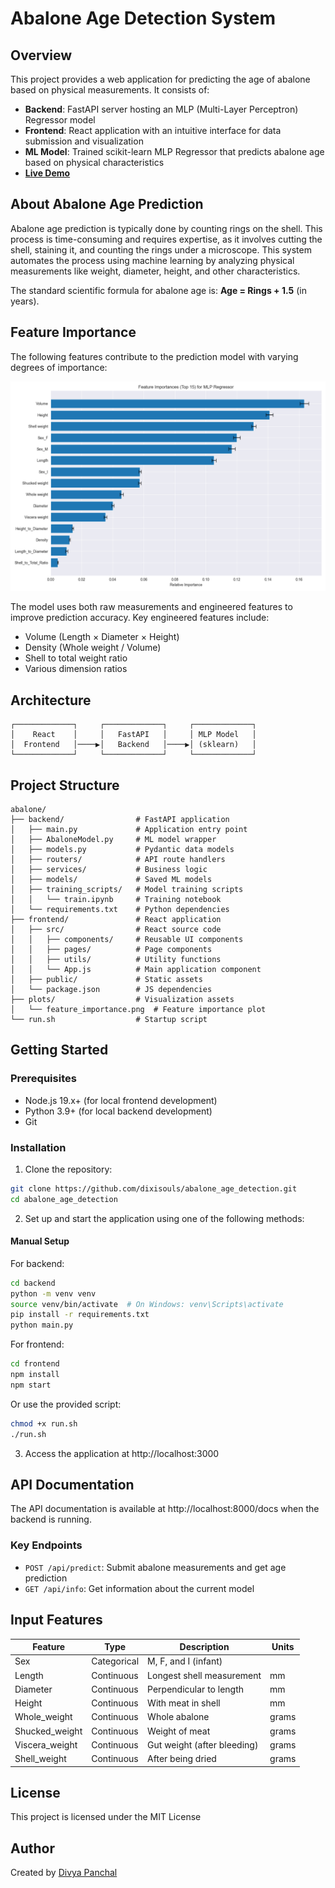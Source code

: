 # Abalone Age Detection System

## Overview

This project provides a web application for predicting the age of abalone based
on physical measurements. It consists of:

- **Backend**: FastAPI server hosting an MLP (Multi-Layer Perceptron) Regressor
  model
- **Frontend**: React application with an intuitive interface for data
  submission and visualization
- **ML Model**: Trained scikit-learn MLP Regressor that predicts abalone age
  based on physical characteristics
- [**Live Demo**](https://abalone-age.vercel.app/)

## About Abalone Age Prediction

Abalone age prediction is typically done by counting rings on the shell. This
process is time-consuming and requires expertise, as it involves cutting the
shell, staining it, and counting the rings under a microscope. This system
automates the process using machine learning by analyzing physical measurements
like weight, diameter, height, and other characteristics.

The standard scientific formula for abalone age is: **Age = Rings + 1.5** (in
years).

## Feature Importance

The following features contribute to the prediction model with varying degrees
of importance:

![Feature Importance](plots/feature_importance.png)

The model uses both raw measurements and engineered features to improve
prediction accuracy. Key engineered features include:

- Volume (Length × Diameter × Height)
- Density (Whole weight / Volume)
- Shell to total weight ratio
- Various dimension ratios

## Architecture

```
┌─────────────┐     ┌─────────────┐     ┌─────────────┐
│    React    │     │   FastAPI   │     │ MLP Model   │
│  Frontend   │────▶│   Backend   │────▶│ (sklearn)   │
└─────────────┘     └─────────────┘     └─────────────┘
```

## Project Structure

```
abalone/
├── backend/                # FastAPI application
│   ├── main.py             # Application entry point
│   ├── AbaloneModel.py     # ML model wrapper
│   ├── models.py           # Pydantic data models
│   ├── routers/            # API route handlers
│   ├── services/           # Business logic
│   ├── models/             # Saved ML models
│   ├── training_scripts/   # Model training scripts
│   │   └── train.ipynb     # Training notebook
│   └── requirements.txt    # Python dependencies
├── frontend/               # React application
│   ├── src/                # React source code
│   │   ├── components/     # Reusable UI components
│   │   ├── pages/          # Page components
│   │   ├── utils/          # Utility functions
│   │   └── App.js          # Main application component
│   ├── public/             # Static assets
│   └── package.json        # JS dependencies
├── plots/                  # Visualization assets
│   └── feature_importance.png  # Feature importance plot
└── run.sh                  # Startup script
```

## Getting Started

### Prerequisites

- Node.js 19.x+ (for local frontend development)
- Python 3.9+ (for local backend development)
- Git

### Installation

1. Clone the repository:

```bash
git clone https://github.com/dixisouls/abalone_age_detection.git
cd abalone_age_detection
```

2. Set up and start the application using one of the following methods:

#### Manual Setup

For backend:

```bash
cd backend
python -m venv venv
source venv/bin/activate  # On Windows: venv\Scripts\activate
pip install -r requirements.txt
python main.py
```

For frontend:

```bash
cd frontend
npm install
npm start
```

Or use the provided script:

```bash
chmod +x run.sh
./run.sh
```

3. Access the application at http://localhost:3000

## API Documentation

The API documentation is available at http://localhost:8000/docs when the
backend is running.

### Key Endpoints

- `POST /api/predict`: Submit abalone measurements and get age prediction
- `GET /api/info`: Get information about the current model

## Input Features

| Feature        | Type        | Description                 | Units |
| -------------- | ----------- | --------------------------- | ----- |
| Sex            | Categorical | M, F, and I (infant)        |       |
| Length         | Continuous  | Longest shell measurement   | mm    |
| Diameter       | Continuous  | Perpendicular to length     | mm    |
| Height         | Continuous  | With meat in shell          | mm    |
| Whole_weight   | Continuous  | Whole abalone               | grams |
| Shucked_weight | Continuous  | Weight of meat              | grams |
| Viscera_weight | Continuous  | Gut weight (after bleeding) | grams |
| Shell_weight   | Continuous  | After being dried           | grams |

## License

This project is licensed under the MIT License

## Author

Created by [Divya Panchal](https://github.com/dixisouls)
